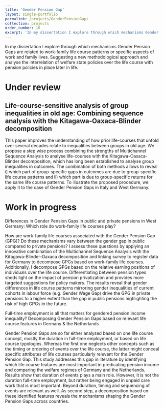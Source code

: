 ```yaml
---
title: 'Gender Pension Gap'
layout: single-portfolio
permalink: /projects/GenderPensionGap/
collection: projects
order_number: 10
excerpt: 'In my dissertation I explore through which mechanisms Gender Pension Gaps are related to work-family life course patterns or specific aspects of work and family lives. Suggesting a new methodological approach and analyse the interrelation of welfare state policies over the life course with pension policies in place later in life.'
---
```


In my dissertation I explore through which mechanisms Gender Pension Gaps are related to work-family life course patterns or specific aspects of work and family lives. Suggesting a new methodological approach and analyse the interrelation of welfare state policies over the life course with pension policies in place later in life. 

Under review
======
Life-course-sensitive analysis of group inequalities in old age: Combining sequence analysis with the Kitagawa-Oaxaca-Blinder decomposition 
------
This paper improves the understanding of how prior life-courses that unfold over several decades relate to inequalities between groups in old age. We propose a step wise process combining the strengths of Multichannel Sequence Analysis to analyse life-courses with the Kitagawa-Oaxaca-Blinder decomposition, which has long been established to analyse group inequalities in outcomes. The combination of both methods allows to reveal i) which part of group-specific gaps in outcomes are due to group-specific life course patterns and ii) which part is due to group-specific returns for the same life course patterns. To illustrate the proposed procedure, we apply it to the case of Gender Pension Gaps in Italy and West Germany. 

Work in progress
======
Differences in Gender Pension Gaps in public and private pensions in West Germany: Which role do work-family life courses play?

How are work-family life courses associated with the Gender Pension Gap (GPG)? Do these mechanisms vary between the gender gap in public compared to private pensions? I assess these questions by applying an innovative combination of the Multichannel Sequence Analysis with the Kitagawa-Blinder-Oaxaca decomposition and linking survey to register data for Germany to decompose GPGs based on work-family life courses. Additionally, I decompose GPGs based on the relative earning positions of individuals over the life course. Differentiating between pension types sheds light on the impact of pension privatization and provides more targeted suggestions for policy makers. The results reveal that gender differences in life course patterns mirroring gender inequalities of current cohorts in labour force (e.g. Gender Wage Gap) drive the GPG in private pensions to a higher extent than the gap in public pensions highlighting the risk of high GPGs in the future.

Full-time employment is all that matters for gendered pension income inequality? Decomposing Gender Pension Gaps based on relevant life course features in Germany & the Netherlands

Gender Pension Gaps are so far either analysed based on one life course concept, mostly the duration in full-time employment, or based on life course typologies. Whereas the first one neglects other concepts such as the timing or ordering of events over the life course, the latter might conceal specific attributes of life courses particularly relevant for the Gender Pension Gap. This study addresses this gap in literature by identifying which life course features are most important in predicating pension income and comparing the welfare regimes of Germany and the Netherlands. Results show that duration of events plays a main role. However, it is not the duration full-time employment, but rather being engaged in unpaid care work that is most important. Beyond duration, timing and sequencing of events are relevant as well. As second step, a decomposition based on these identified features reveals the mechanisms shaping the Gender Pension Gaps across countries.

